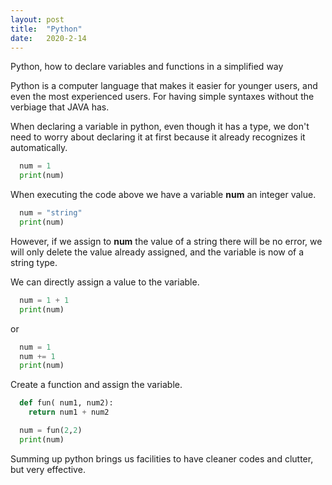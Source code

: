 ```yaml
---
layout: post
title:  "Python"
date:   2020-2-14
---
```


<p class="intro"><span class="dropcap">P</span>ython, how to declare variables and functions in a simplified way</p>

Python is a computer language that makes it easier for younger users, and even the most experienced users. For having simple syntaxes without the verbiage that JAVA has.
 
When declaring a variable in python, even though it has a type, we don't need to worry about declaring it at first because it already recognizes it automatically.
  
```py 
  num = 1
  print(num)
```

When executing the code above we have a variable **num** an integer value.

```py 
  num = "string"
  print(num)
```

However, if we assign to **num** the value of a string there will be no error, we will only delete the value already assigned, and the variable is now of a string type.

We can directly assign a value to the variable.

```py 
  num = 1 + 1
  print(num)
```

or


```py 
  num = 1
  num += 1
  print(num)
```

Create a function and assign the variable.


```py 
  def fun( num1, num2):
    return num1 + num2

  num = fun(2,2)
  print(num)
```

Summing up python brings us facilities to have cleaner codes and clutter, but very effective.